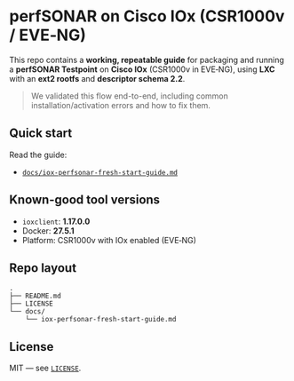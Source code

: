 # perfSONAR on Cisco IOx (CSR1000v / EVE‑NG)

This repo contains a **working, repeatable guide** for packaging and running a **perfSONAR Testpoint** on **Cisco IOx** (CSR1000v in EVE‑NG), using **LXC** with an **ext2 rootfs** and **descriptor schema 2.2**.

> We validated this flow end-to-end, including common installation/activation errors and how to fix them.

## Quick start
Read the guide:
- [`docs/iox-perfsonar-fresh-start-guide.md`](docs/iox-perfsonar-fresh-start-guide.md)

## Known-good tool versions
- `ioxclient`: **1.17.0.0**
- Docker: **27.5.1**
- Platform: CSR1000v with IOx enabled (EVE‑NG)

## Repo layout
```
.
├── README.md
├── LICENSE
└── docs/
    └── iox-perfsonar-fresh-start-guide.md
```

## License
MIT — see [`LICENSE`](LICENSE).
